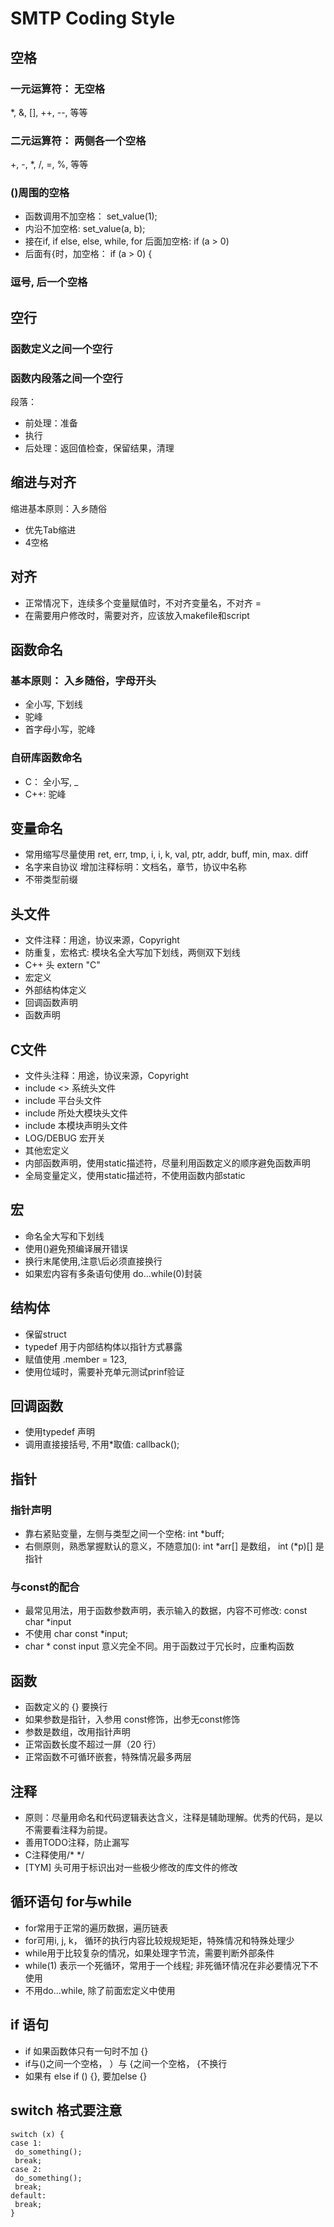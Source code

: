 # SMTP Coding Style

## 空格
### 一元运算符： 无空格
  *, &, [], ++, --, 等等
### 二元运算符： 两侧各一个空格
  +, -, *, /, =, %, 等等
### ()周围的空格
 - 函数调用不加空格： set_value(1);
 - 内沿不加空格: set_value(a, b);
 - 接在if, if else, else, while, for 后面加空格: if (a > 0)
 - 后面有{时，加空格： if (a > 0) {
### 逗号, 后一个空格

## 空行
### 函数定义之间一个空行
### 函数内段落之间一个空行
段落： 
- 前处理：准备
- 执行
- 后处理：返回值检查，保留结果，清理
    
## 缩进与对齐
缩进基本原则：入乡随俗
- 优先Tab缩进
- 4空格

## 对齐
 - 正常情况下，连续多个变量赋值时，不对齐变量名，不对齐 =
 - 在需要用户修改时，需要对齐，应该放入makefile和script
    
## 函数命名
### 基本原则： 入乡随俗，字母开头
  - 全小写, 下划线
  - 驼峰
  - 首字母小写，驼峰
### 自研库函数命名
  - C： 全小写, _
  - C++: 驼峰
  
## 变量命名
- 常用缩写尽量使用
  ret, err, tmp, i, i, k, val, ptr, addr, buff, min, max. diff
- 名字来自协议
  增加注释标明：文档名，章节，协议中名称
- 不带类型前缀

## 头文件
- 文件注释：用途，协议来源，Copyright
- 防重复，宏格式: 模块名全大写加下划线，两侧双下划线
- C++ 头 extern "C"
- 宏定义
- 外部结构体定义
- 回调函数声明
- 函数声明

## C文件
- 文件头注释：用途，协议来源，Copyright
- include <> 系统头文件
- include 平台头文件
- include 所处大模块头文件
- include 本模块声明头文件
- LOG/DEBUG 宏开关
- 其他宏定义
- 内部函数声明，使用static描述符，尽量利用函数定义的顺序避免函数声明
- 全局变量定义，使用static描述符，不使用函数内部static

## 宏
- 命名全大写和下划线
- 使用()避免预编译展开错误
- 换行末尾使用\,注意\后必须直接换行
- 如果宏内容有多条语句使用 do...while(0)封装

## 结构体
- 保留struct
- typedef 用于内部结构体以指针方式暴露
- 赋值使用 .member = 123,
- 使用位域时，需要补充单元测试prinf验证

## 回调函数
- 使用typedef 声明
- 调用直接接括号, 不用*取值: callback();

## 指针
### 指针声明 
  - 靠右紧贴变量，左侧与类型之间一个空格: int *buff; 
  - 右侧原则，熟悉掌握默认的意义，不随意加(): int *arr[] 是数组， int (*p)[] 是指针
### 与const的配合
  - 最常见用法，用于函数参数声明，表示输入的数据，内容不可修改: const char *input
  - 不使用 char const *input; 
  - char * const input 意义完全不同。用于函数过于冗长时，应重构函数
  
 ## 函数
 - 函数定义的 {} 要换行
 - 如果参数是指针，入参用 const修饰，出参无const修饰
 - 参数是数组，改用指针声明
 - 正常函数长度不超过一屏（20 行）
 - 正常函数不可循环嵌套，特殊情况最多两层
 
 ## 注释
 - 原则：尽量用命名和代码逻辑表达含义，注释是辅助理解。优秀的代码，是以不需要看注释为前提。
 - 善用TODO注释，防止漏写
 - C注释使用/* */
 - [TYM] 头可用于标识出对一些极少修改的库文件的修改
 
 ## 循环语句 for与while
 - for常用于正常的遍历数据，遍历链表
 - for可用i, j, k， 循环的执行内容比较规规矩矩，特殊情况和特殊处理少
 - while用于比较复杂的情况，如果处理字节流，需要判断外部条件
 - while(1) 表示一个死循环，常用于一个线程; 非死循环情况在非必要情况下不使用
 - 不用do...while, 除了前面宏定义中使用
 
 ## if 语句
 - if 如果函数体只有一句时不加 {}
 - if与()之间一个空格， ）与 {之间一个空格， {不换行
 - 如果有 else if () {}, 要加else {}
 
 ## switch 格式要注意
 ```
 switch (x) {
 case 1:
  do_something();
  break;
 case 2:
  do_something();
  break;
 default:
  break;
 }
 ```
 
 
